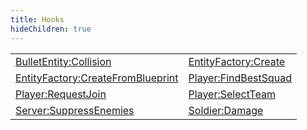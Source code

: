 ```yaml
---
title: Hooks
hideChildren: true
---
```


|   |   |
| --- | --- |
| [BulletEntity:Collision](/vext/ref/server/hook/bulletentity_collision) | [EntityFactory:Create](/vext/ref/server/hook/entityfactory_create) |
| [EntityFactory:CreateFromBlueprint](/vext/ref/server/hook/entityfactory_createfromblueprint) | [Player:FindBestSquad](/vext/ref/server/hook/player_findbestsquad) |
| [Player:RequestJoin](/vext/ref/server/hook/player_requestjoin) | [Player:SelectTeam](/vext/ref/server/hook/player_selectteam) |
| [Server:SuppressEnemies](/vext/ref/server/hook/server_suppressenemies) | [Soldier:Damage](/vext/ref/server/hook/soldier_damage) |

